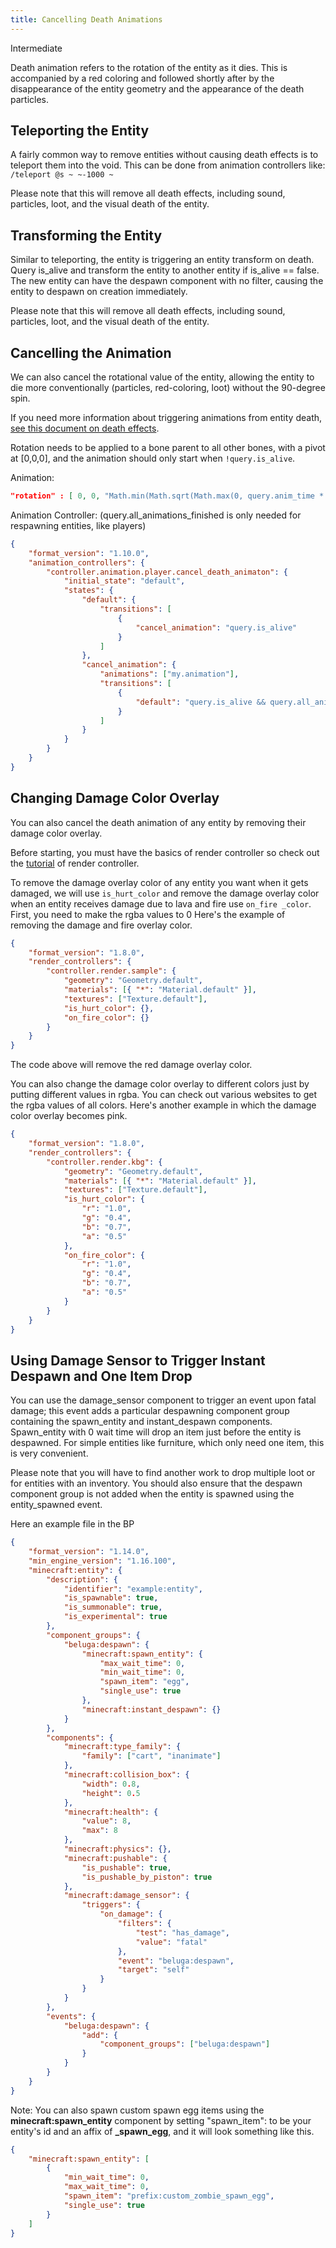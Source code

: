 ```yaml
---
title: Cancelling Death Animations
---
```


<Label color="yellow">Intermediate</Label>

Death animation refers to the rotation of the entity as it dies. This is accompanied by a red coloring and followed shortly after by the disappearance of the entity geometry and the appearance of the death particles.

## Teleporting the Entity

A fairly common way to remove entities without causing death effects is to teleport them into the void. This can be done from animation controllers like:
`/teleport @s ~ ~-1000 ~`

Please note that this will remove all death effects, including sound, particles, loot, and the visual death of the entity.

## Transforming the Entity

Similar to teleporting, the entity is triggering an entity transform on death. Query is_alive and transform the entity to another entity if is_alive == false. The new entity can have the despawn component with no filter, causing the entity to despawn on creation immediately.

Please note that this will remove all death effects, including sound, particles, loot, and the visual death of the entity.

## Cancelling the Animation

We can also cancel the rotational value of the entity, allowing the entity to die more conventionally (particles, red-coloring, loot) without the 90-degree spin.

If you need more information about triggering animations from entity death, [see this document on death effects](/animation-controllers/death-commands).

Rotation needs to be applied to a bone parent to all other bones, with a pivot at [0,0,0], and the animation should only start when `!query.is_alive`.

Animation:

```json
"rotation" : [ 0, 0, "Math.min(Math.sqrt(Math.max(0, query.anim_time * 20 - 0.5) / 20 * 1.6), 1) * -90" ]
```

Animation Controller: (query.all_animations_finished is only needed for respawning entities, like players)

```json
{
	"format_version": "1.10.0",
	"animation_controllers": {
		"controller.animation.player.cancel_death_animaton": {
			"initial_state": "default",
			"states": {
				"default": {
					"transitions": [
						{
							"cancel_animation": "query.is_alive"
						}
					]
				},
				"cancel_animation": {
					"animations": ["my.animation"],
					"transitions": [
						{
							"default": "query.is_alive && query.all_animations_finished"
						}
					]
				}
			}
		}
	}
}
```

## Changing Damage Color Overlay

You can also cancel the death animation of any entity by removing their damage color overlay.

Before starting, you must have the basics of render controller so check out the [tutorial](/concepts/render-controller) of render controller.

To remove the damage overlay color of any entity you want when it gets damaged, we will use `is_hurt_color` and remove the damage overlay color when an entity receives damage due to lava and fire use `on_fire _color`.
First, you need to make the rgba values to 0
Here's the example of removing the damage and fire overlay color.

```json
{
	"format_version": "1.8.0",
	"render_controllers": {
		"controller.render.sample": {
			"geometry": "Geometry.default",
			"materials": [{ "*": "Material.default" }],
			"textures": ["Texture.default"],
			"is_hurt_color": {},
			"on_fire_color": {}
		}
	}
}
```

The code above will remove the red damage overlay color.

You can also change the damage color overlay to different colors just by putting different values in rgba. You can check out various websites to get the rgba values of all colors.
Here's another example in which the damage color overlay becomes pink.

```json
{
	"format_version": "1.8.0",
	"render_controllers": {
		"controller.render.kbg": {
			"geometry": "Geometry.default",
			"materials": [{ "*": "Material.default" }],
			"textures": ["Texture.default"],
			"is_hurt_color": {
				"r": "1.0",
				"g": "0.4",
				"b": "0.7",
				"a": "0.5"
			},
			"on_fire_color": {
				"r": "1.0",
				"g": "0.4",
				"b": "0.7",
				"a": "0.5"
			}
		}
	}
}
```

## Using Damage Sensor to Trigger Instant Despawn and One Item Drop

You can use the damage_sensor component to trigger an event upon fatal damage; this event adds a particular despawning component group containing the spawn_entity and instant_despawn components. Spawn_entity with 0 wait time will drop an item just before the entity is despawned. For simple entities like furniture, which only need one item, this is very convenient.

Please note that you will have to find another work to drop multiple loot or for entities with an inventory. You should also ensure that the despawn component group is not added when the entity is spawned using the entity_spawned event.

Here an example file in the BP

```json
{
	"format_version": "1.14.0",
	"min_engine_version": "1.16.100",
	"minecraft:entity": {
		"description": {
			"identifier": "example:entity",
			"is_spawnable": true,
			"is_summonable": true,
			"is_experimental": true
		},
		"component_groups": {
			"beluga:despawn": {
				"minecraft:spawn_entity": {
					"max_wait_time": 0,
					"min_wait_time": 0,
					"spawn_item": "egg",
					"single_use": true
				},
				"minecraft:instant_despawn": {}
			}
		},
		"components": {
			"minecraft:type_family": {
				"family": ["cart", "inanimate"]
			},
			"minecraft:collision_box": {
				"width": 0.8,
				"height": 0.5
			},
			"minecraft:health": {
				"value": 8,
				"max": 8
			},
			"minecraft:physics": {},
			"minecraft:pushable": {
				"is_pushable": true,
				"is_pushable_by_piston": true
			},
			"minecraft:damage_sensor": {
				"triggers": {
					"on_damage": {
						"filters": {
							"test": "has_damage",
							"value": "fatal"
						},
						"event": "beluga:despawn",
						"target": "self"
					}
				}
			}
		},
		"events": {
			"beluga:despawn": {
				"add": {
					"component_groups": ["beluga:despawn"]
				}
			}
		}
	}
}
```

Note: You can also spawn custom spawn egg items using the **minecraft:spawn_entity** component by setting "spawn_item":
to be your entity's id and an affix of **\_spawn_egg**, and it will look something like this.

```json
{
	"minecraft:spawn_entity": [
		{
			"min_wait_time": 0,
			"max_wait_time": 0,
			"spawn_item": "prefix:custom_zombie_spawn_egg",
			"single_use": true
		}
	]
}
```
